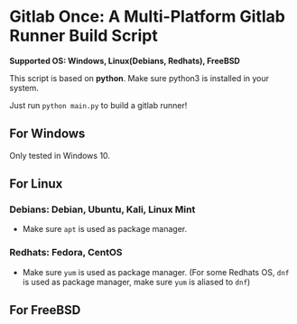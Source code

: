 # Gitlab Once: A Multi-Platform Gitlab Runner Build Script

**Supported OS: Windows, Linux(Debians, Redhats), FreeBSD**

This script is based on **python**. Make sure python3 is installed in your system.

Just run `python main.py` to build a gitlab runner!

## For Windows

Only tested in Windows 10.

## For Linux

### Debians: Debian, Ubuntu, Kali, Linux Mint

- Make sure `apt` is used as package manager.

### Redhats: Fedora, CentOS 

- Make sure `yum` is used as package manager. (For some Redhats OS, `dnf` is used as package manager, make sure `yum` is aliased to `dnf`)


## For FreeBSD


